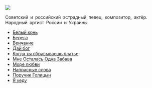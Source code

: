 ![](/songs/клм/Малинин%20Александр/malinin_aleksandr.jpg)  

Советский и российский эстрадный певец, композитор, актёр. Народный артист России и Украины.

* [Белый конь](/songs/клм/Малинин%20Александр/Белый%20конь)
* [Берега](/songs/клм/Малинин%20Александр/Берега)
* [Венчание](/songs/клм/Малинин%20Александр/Венчание)
* [Дай бог](/songs/клм/Малинин%20Александр/Дай%20бог)
* [Когда ты сбрасываешь платье](/songs/клм/Малинин%20Александр/Когда%20ты%20сбрасываешь%20платье)
* [Мне Осталась Одна Забава](/songs/клм/Малинин%20Александр/Мне%20Осталась%20Одна%20Забава)
* [Море любви](/songs/клм/Малинин%20Александр/Море%20любви)
* [Напрасные слова](/songs/клм/Малинин%20Александр/Напрасные%20слова)
* [Поручик Голицын](/songs/клм/Малинин%20Александр/Поручик%20Голицын)
* [Я уеду](/songs/клм/Малинин%20Александр/Я%20уеду)